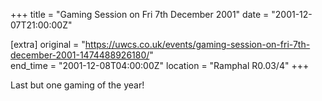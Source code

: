 +++
title = "Gaming Session on Fri 7th December 2001"
date = "2001-12-07T21:00:00Z"

[extra]
original = "https://uwcs.co.uk/events/gaming-session-on-fri-7th-december-2001-1474488926180/"    
end_time = "2001-12-08T04:00:00Z"
location = "Ramphal R0.03/4"
+++

Last but one gaming of the year\!

